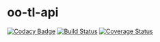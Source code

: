 # oo-tl-api

[![Codacy Badge](https://api.codacy.com/project/badge/Grade/1a240b8b4e33488881a535ed7e7c7d5e)](https://app.codacy.com/app/dimasinger/oo-tl-api?utm_source=github.com&utm_medium=referral&utm_content=dimasinger/oo-tl-api&utm_campaign=Badge_Grade_Dashboard)
[![Build Status](https://travis-ci.org/dimasinger/oo-tl-api.svg?branch=master)](https://travis-ci.org/dimasinger/oo-tl-api) [![Coverage Status](https://coveralls.io/repos/github/dimasinger/oo-tl-api/badge.svg?branch=master)](https://coveralls.io/github/dimasinger/oo-tl-api?branch=master)
